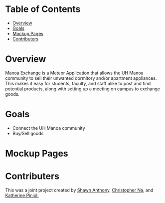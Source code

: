 # Table of Contents
* [Overview](#overview)
* [Goals](#goals)
* [Mockup Pages](#mockup-pages)
* [Contributers](#contributers)

# Overview

Manoa Exchange is a Meteor Application that allows the UH Manoa community to sell their unwanted dormitory and/or apartment appliances. This makes it easy for students, faculty, and staff alike to post and find potential products, along with setting up a meeting on campus to exchange goods. 

# Goals 

* Connect the UH Manoa community 
* Buy/Sell goods

# Mockup Pages

# Contributers

This was a joint project created by [Shawn Anthony,](https://shawn-anthony.github.io/ "Shawn Anothony") [Christopher Na,](https://chrisn3.github.io/ "Christopher Na") and [Katherine Piniol.](https://piniolk.github.io/ "Katherine Piniol")
